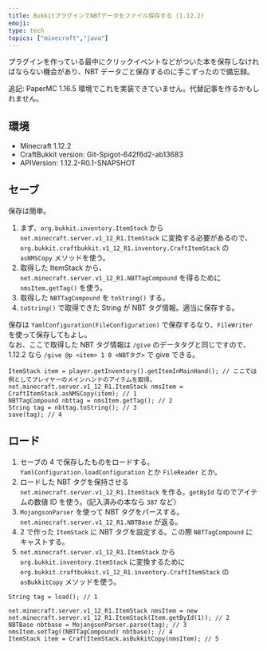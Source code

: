 ```yaml
---
title: BukkitプラグインでNBTデータをファイル保存する (1.12.2)
emoji: 
type: tech
topics: ["minecraft","java"]
---
```


プラグインを作っている最中にクリックイベントなどがついた本を保存しなければならない機会があり、NBT データごと保存するのに手こずったので備忘録。  
  
追記: PaperMC 1.16.5 環境でこれを実装できていません。代替記事を作るかもしれません。

## 環境

- Minecraft 1.12.2
- CraftBukkit version: Git-Spigot-642f6d2-ab13683
- APIVersion: 1.12.2-R0.1-SNAPSHOT

## セーブ

保存は簡単。

1. まず、`org.bukkit.inventory.ItemStack` から `net.minecraft.server.v1_12_R1.ItemStack` に変換する必要があるので、`org.bukkit.craftbukkit.v1_12_R1.inventory.CraftItemStack` の `asNMSCopy` メソッドを使う。
2. 取得した ItemStack から、`net.minecraft.server.v1_12_R1.NBTTagCompound` を得るために `nmsItem.getTag()` を使う。
3. 取得した `NBTTagCompound` を `toString()` する。
4. `toString()` で取得できた String が NBT タグ情報。適当に保存する。

保存は `YamlConfiguration(FileConfiguration)` で保存するなり、`FileWriter` を使って保存してもよし。  
なお、ここで取得した NBT タグ情報は `/give` のデータタグと同じですので、1.12.2 なら `/give @p <item> 1 0 <NBTタグ>` で give できる。

```
ItemStack item = player.getInventory().getItemInMainHand(); // ここでは例としてプレイヤーのメインハンドのアイテムを取得。
net.minecraft.server.v1_12_R1.ItemStack nmsItem = CraftItemStack.asNMSCopy(item); // 1
NBTTagCompound nbttag = nmsItem.getTag(); // 2
String tag = nbttag.toString(); // 3
save(tag); // 4
```

## ロード

1. セーブの 4 で保存したものをロードする。`YamlConfiguration.loadConfiguration` とか `FileReader` とか。
2. ロードした NBT タグを保持させる `net.minecraft.server.v1_12_R1.ItemStack` を作る。`getById` なのでアイテムの数値 ID を使う。(記入済みの本なら `387` など）
3. `MojangsonParser` を使って NBT タグをパースする。`net.minecraft.server.v1_12_R1.NBTBase` が返る。
4. 2 で作った `ItemStack` に NBT タグを設定する。この際 `NBTTagCompound` にキャストする。
5. `net.minecraft.server.v1_12_R1.ItemStack` から `org.bukkit.inventory.ItemStack` に変換するために `org.bukkit.craftbukkit.v1_12_R1.inventory.CraftItemStack` の `asBukkitCopy` メソッドを使う。

```
String tag = load(); // 1

net.minecraft.server.v1_12_R1.ItemStack nmsItem = new net.minecraft.server.v1_12_R1.ItemStack(Item.getById(1)); // 2
NBTBase nbtbase = MojangsonParser.parse(tag); // 3
nmsItem.setTag((NBTTagCompound) nbtbase); // 4
ItemStack item = CraftItemStack.asBukkitCopy(nmsItem); // 5
```